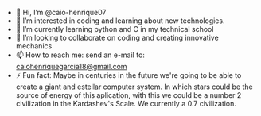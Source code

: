 - 👋 Hi, I’m @caio-henrique07
- 👀 I’m interested in coding and learning about new technologies.
- 🌱 I’m currently learning python and C in my technical school
- 💞️ I’m looking to collaborate on coding and creating innovative mechanics
- 📫 How to reach me: send an e-mail to: caiohenriquegarcia18@gmail.com
- ⚡ Fun fact: Maybe in centuries in the future we're going to be able to create a giant and estellar computer system.
In which stars could be the source of energy of this aplication, with this we could be a number 2 civilization in the Kardashev's Scale. We currently a 0.7 civilization.

<!---
caio-henrique07/caio-henrique07 is a ✨ special ✨ repository because its `README.md` (this file) appears on your GitHub profile.
You can click the Preview link to take a look at your changes.
--->
